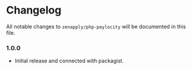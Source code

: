 # Changelog

All notable changes to `zenapply/php-paylocity` will be documented in this file.

### 1.0.0
- Initial release and connected with packagist.
